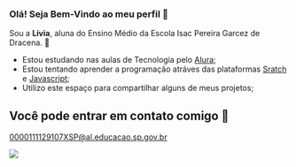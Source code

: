 ### Olá! Seja Bem-Vindo ao meu perfil 👋
Sou a **Lívia**, aluna do Ensino Médio da Escola Isac Pereira Garcez de Dracena. 🤎

- Estou estudando nas aulas de Tecnologia pelo [Alura](https://www.alura.com.br);
- Estou tentando aprender a programação atráves das plataformas [Sratch](https://scratch.mit.edu/) e [Javascript](https://editor.p5js.org/);
- Utilizo este espaço para compartilhar alguns de meus projetos;

## Você pode entrar em contato comigo 📧

0000111129107XSP@al.educacao.sp.gov.br

![](https://media.tenor.com/vxNsbGD0bL0AAAAM/saturday-good.gif)
